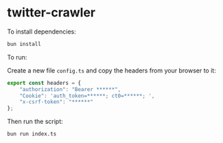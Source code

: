 # twitter-crawler

To install dependencies:

```bash
bun install
```

To run:

Create a new file `config.ts` and copy the headers from your browser to it:

```ts
export const headers = {
    "authorization": "Bearer ******",
    "Cookie": 'auth_token=******; ct0=******; ',
    "x-csrf-token": "******"
};
```

Then run the script:

```bash
bun run index.ts
```